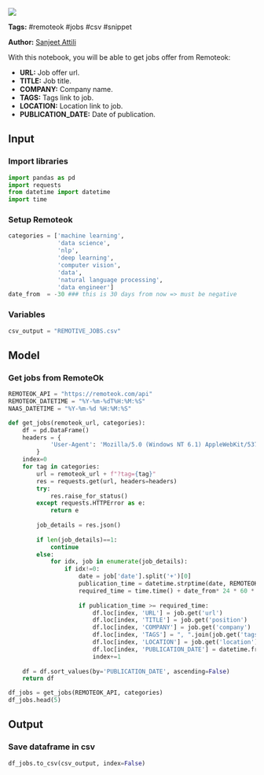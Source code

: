 <a href="https://app.naas.ai/user-redirect/naas/downloader?url=https://raw.githubusercontent.com/jupyter-naas/awesome-notebooks/master/Remoteok/Remoteok_Get_jobs_from_categories.ipynb" target="_parent"><img src="https://naasai-public.s3.eu-west-3.amazonaws.com/open_in_naas.svg"/></a>

**Tags:** #remoteok #jobs #csv #snippet

**Author:** [Sanjeet Attili](https://www.linkedin.com/in/sanjeet-attili-760bab190/)

With this notebook, you will be able to get jobs offer from Remoteok:
- **URL:** Job offer url.
- **TITLE:** Job title.
- **COMPANY:** Company name.
- **TAGS:** Tags link to job.
- **LOCATION:** Location link to job.
- **PUBLICATION_DATE:** Date of publication.

## Input

### Import libraries


```python
import pandas as pd
import requests
from datetime import datetime
import time
```

### Setup Remoteok


```python
categories = ['machine learning',
              'data science',
              'nlp',
              'deep learning',
              'computer vision',
              'data',
              'natural language processing',
              'data engineer']
date_from  = -30 ### this is 30 days from now => must be negative
```

### Variables


```python
csv_output = "REMOTIVE_JOBS.csv"
```

## Model

### Get jobs from RemoteOk


```python
REMOTEOK_API = "https://remoteok.com/api"
REMOTEOK_DATETIME = "%Y-%m-%dT%H:%M:%S"
NAAS_DATETIME = "%Y-%m-%d %H:%M:%S"

def get_jobs(remoteok_url, categories):
    df = pd.DataFrame()
    headers = {
            'User-Agent': 'Mozilla/5.0 (Windows NT 6.1) AppleWebKit/537.36 (KHTML, like Gecko) Chrome/41.0.2228.0 Safari/537.36',
        }
    index=0
    for tag in categories:
        url = remoteok_url + f"?tag={tag}"
        res = requests.get(url, headers=headers)
        try:
            res.raise_for_status()
        except requests.HTTPError as e:
            return e
        
        job_details = res.json()
        
        if len(job_details)==1:
            continue
        else:
            for idx, job in enumerate(job_details):
                if idx!=0:
                    date = job['date'].split('+')[0]
                    publication_time = datetime.strptime(date, REMOTEOK_DATETIME).timestamp()
                    required_time = time.time() + date_from* 24 * 60 * 60  ### time in seconds
                    
                    if publication_time >= required_time:
                        df.loc[index, 'URL'] = job.get('url')
                        df.loc[index, 'TITLE'] = job.get('position')
                        df.loc[index, 'COMPANY'] = job.get('company')
                        df.loc[index, 'TAGS'] = ", ".join(job.get('tags'))
                        df.loc[index, 'LOCATION'] = job.get('location')
                        df.loc[index, 'PUBLICATION_DATE'] = datetime.fromtimestamp(publication_time).strftime(NAAS_DATETIME)
                        index+=1
                        
    df = df.sort_values(by='PUBLICATION_DATE', ascending=False)
    return df

df_jobs = get_jobs(REMOTEOK_API, categories)
df_jobs.head(5)
```

## Output

### Save dataframe in csv


```python
df_jobs.to_csv(csv_output, index=False)
```
